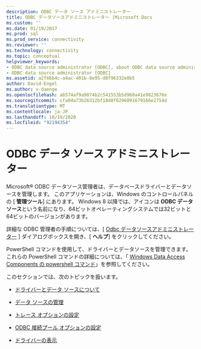 ```yaml
---
description: ODBC データ ソース アドミニストレーター
title: ODBC データソースアドミニストレーター |Microsoft Docs
ms.custom: ''
ms.date: 01/19/2017
ms.prod: sql
ms.prod_service: connectivity
ms.reviewer: ''
ms.technology: connectivity
ms.topic: conceptual
helpviewer_keywords:
- ODBC data source administrator [ODBC], about ODBC data source administrator
- ODBC data source administrator [ODBC]
ms.assetid: a2f66b4c-a4ac-401b-8e95-d8f96332e0b5
author: David-Engel
ms.author: v-daenge
ms.openlocfilehash: ab574af9a9074b2c541553b5d960a41e9823676e
ms.sourcegitcommit: cfa04a73b26312bf18d8f6296891679166e2754d
ms.translationtype: MT
ms.contentlocale: ja-JP
ms.lasthandoff: 10/19/2020
ms.locfileid: "92194354"
---
```

# <a name="odbc-data-source-administrator"></a>ODBC データ ソース アドミニストレーター
Microsoft® ODBC データソース管理者は、データベースドライバーとデータソースを管理します。 このアプリケーションは、Windows のコントロールパネルの [ **管理ツール**] にあります。 Windows 8 以降では、アイコンは **ODBC データソース**という名前になり、64ビットオペレーティングシステムでは32ビットと64ビットのバージョンがあります。  
  
 詳細な ODBC 管理者の手順については、[ [Odbc データソースアドミニストレーター](/previous-versions//ms716327(v=vs.85)) ] ダイアログボックスを開き、[ **ヘルプ**] をクリックしてください。  
  
 PowerShell コマンドを使用して、ドライバーとデータソースを管理できます。 これらの PowerShell コマンドの詳細については、「 [Windows Data Access Components の powershell コマンド](/previous-versions/windows/desktop/jj134064(v=vs.85))」を参照してください。  
  
 このセクションでは、次のトピックを扱います。  
  
-   [ドライバーとデータ ソースについて](../../odbc/admin/about-drivers-and-data-sources.md)  
  
-   [データ ソースの管理](../../odbc/admin/managing-data-sources.md)  
  
-   [トレース オプションの設定](../../odbc/admin/setting-tracing-options.md)  
  
-   [ODBC 接続プール オプションの設定](../../odbc/admin/setting-odbc-connection-pooling-options.md)  
  
-   [ドライバーの表示](../../odbc/admin/viewing-drivers.md)